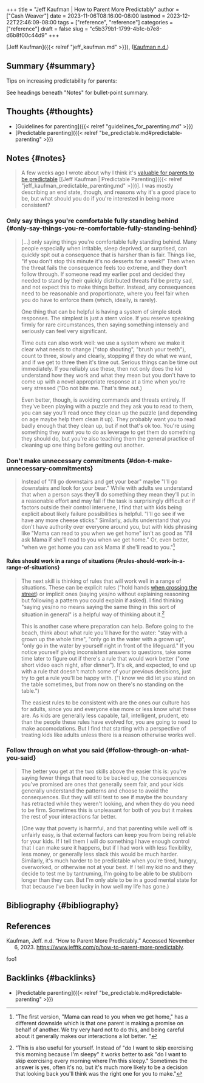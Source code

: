+++
title = "Jeff Kaufman | How to Parent More Predictably"
author = ["Cash Weaver"]
date = 2023-11-06T08:16:00-08:00
lastmod = 2023-12-22T22:46:09-08:00
tags = ["reference", "reference"]
categories = ["reference"]
draft = false
slug = "c5b379b1-1799-4b1c-b7e8-d6b8f00c44d9"
+++

[Jeff Kaufman]({{< relref "jeff_kaufman.md" >}}), (<a href="#citeproc_bib_item_1">Kaufman n.d.</a>)


## Summary {#summary}

Tips on increasing predictability for parents:

See headings beneath "Notes" for bullet-point summary.


## Thoughts {#thoughts}

-   [Guidelines for parenting]({{< relref "guidelines_for_parenting.md" >}})
-   [Predictable parenting]({{< relref "be_predictable.md#predictable-parenting" >}})


## Notes {#notes}

> A few weeks ago I wrote about why I think it's [valuable for parents to be predictable](https://www.jefftk.com/p/predictable-parenting) [[Jeff Kaufman | Predictable Parenting]({{< relref "jeff_kaufman_predictable_parenting.md" >}})]. I was mostly describing an end state, though, and reasons why it's a good place to be, but what should you do if you're interested in being more consistent?


### Only say things you're comfortable fully standing behind {#only-say-things-you-re-comfortable-fully-standing-behind}

> [...] only saying things you're comfortable fully standing behind. Many people especially when irritable, sleep deprived, or surprised, can quickly spit out a consequence that is harsher than is fair. Things like, "if you don't stop this minute it's no desserts for a week!" Then when the threat fails the consequence feels too extreme, and they don't follow through. If someone read my earlier post and decided they needed to stand by their quickly distributed threats I'd be pretty sad, and not expect this to make things better. Instead, any consequences need to be reasonable and proportionate, where you feel fair when you do have to enforce them (which, ideally, is rarely).
>
> One thing that can be helpful is having a system of simple stock responses. The simplest is just a stern voice. If you reserve speaking firmly for rare circumstances, then saying something intensely and seriously can feel very significant.
>
> Time outs can also work well: we use a system where we make it clear what needs to change ("stop shouting", "brush your teeth"), count to three, slowly and clearly, stopping if they do what we want, and if we get to three then it's time out. Serious things can be time out immediately. If you reliably use these, then not only does the kid understand how they work and what they mean but you don't have to come up with a novel appropriate response at a time when you're very stressed ("Do not bite me. That's time out.)
>
> Even better, though, is avoiding commands and threats entirely. If they've been playing with a puzzle and they ask you to read to them, you can say you'll read once they clean up the puzzle (and depending on age maybe help them clean it up). They probably want you to read badly enough that they clean up, but if not that's ok too. You're using something they want you to do as leverage to get them do something they should do, but you're also teaching them the general practice of cleaning up one thing before getting out another.


### Don't make unnecessary commitments {#don-t-make-unnecessary-commitments}

> Instead of "I'll go downstairs and get your bear" maybe "I'll go downstairs and look for your bear." While with adults we understand that when a person says they'll do something they mean they'll put in a reasonable effort and may fail if the task is surprisingly difficult or if factors outside their control intervene, I find that with kids being explicit about likely failure possibilities is helpful. "I'll go see if we have any more cheese sticks." Similarly, adults understand that you don't have authority over everyone around you, but with kids phrasing like "Mama can read to you when we get home" isn't as good as "I'll ask Mama if she'll read to you when we get home." Or, even better, "when we get home you can ask Mama if she'll read to you."[^fn:1]


#### Rules should work in a range of situations {#rules-should-work-in-a-range-of-situations}

> The next skill is thinking of rules that will work well in a range of situations. These can be explicit rules ("hold hands [when crossing the street](https://www.jefftk.com/p/street-training)) or implicit ones (saying yes/no without explaining reasoning but following a pattern you could explain if asked). I find thinking "saying yes/no no means saying the same thing in this sort of situation in general" is a helpful way of thinking about it.[^fn:2]
>
> This is another case where preparation can help. Before going to the beach, think about what rule you'll have for the water: "stay with a grown up the whole time", "only go in the water with a grown up", "only go in the water by yourself right in front of the lifeguard." If you notice yourself giving inconsistent answers to questions, take some time later to figure out if there's a rule that would work better ("one short video each night, after dinner"). It's ok, and expected, to end up with a rule that doesn't match some of your previous decisions, just try to get a rule you'll be happy with. ("I know we did let you stand on the table sometimes, but from now on there's no standing on the table.")
>
> The easiest rules to be consistent with are the ones our culture has for adults, since you and everyone else more or less know what these are. As kids are generally less capable, tall, intelligent, prudent, etc than the people these rules have evolved for, you are going to need to make accomodations. But I find that starting with a perspective of treating kids like adults unless there is a reason otherwise works well.


### Follow through on what you said {#follow-through-on-what-you-said}

> The better you get at the two skills above the easier this is: you're saying fewer things that need to be backed up, the consequences you've promised are ones that generally seem fair, and your kids generally understand the patterns and choose to avoid the consequences. But they will still test to see if maybe the boundary has retracted while they weren't looking, and when they do you need to be firm. Sometimes this is unpleasant for both of you but it makes the rest of your interactions far better.
>
> (One way that poverty is harmful, and that parenting while well off is unfairly easy, is that external factors can keep you from being reliable for your kids. If I tell them I will do something I have enough control that I can make sure it happens, but if I had work with less flexibility, less money, or generally less slack this would be much harder. Similarly, it's much harder to be predictable when you're tired, hungry, overworked, or otherwise not at your best. If I tell my kid no and they decide to test me by tantruming, I'm going to be able to be stubborn longer than they can. But I'm only able to be in a good mental state for that because I've been lucky in how well my life has gone.)


## Bibliography {#bibliography}

## References

<style>.csl-entry{text-indent: -1.5em; margin-left: 1.5em;}</style><div class="csl-bib-body">
  <div class="csl-entry"><a id="citeproc_bib_item_1"></a>Kaufman, Jeff. n.d. “How to Parent More Predictably.” Accessed November 6, 2023. <a href="https://www.jefftk.com/p/how-to-parent-more-predictably">https://www.jefftk.com/p/how-to-parent-more-predictably</a>.</div>
</div>

foo1


## Backlinks {#backlinks}

-   [Predictable parenting]({{< relref "be_predictable.md#predictable-parenting" >}})

[^fn:1]: "The first version, "Mama can read to you when we get home," has a different downside which is that one parent is making a promise on behalf of another. We try very hard not to do this, and being careful about it generally makes our interactions a lot better. "
[^fn:2]: "This is also useful for yourself. Instead of "do I want to skip exercising this morning because I'm sleepy" it works better to ask "do I want to skip exercising every morning where I'm this sleepy." Sometimes the answer is yes, often it's no, but it's much more likely to be a decision that looking back you'll think was the right one for you to make."